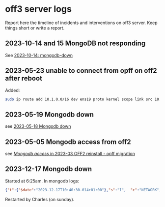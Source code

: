 # off3 server logs

Report here the timeline of incidents and interventions on off3 server.
Keep things short or write a report.

## 2023-10-14 and 15 MongoDB not responding

See [2023-10-14: mongodb-down](./reports/2023-10-14-mongodb-down.md)

## 2023-05-23 unable to connect from opff on off2 after reboot
Added:
```bash
sudo ip route add 10.1.0.0/16 dev ens19 proto kernel scope link src 10.0.0.3
```

## 2023-05-19 Mongodb down

see [2023-05-18 Mongodb down](reports/2023-05-19-overload-of-osm-machine.md)


## 2023-05-05 Mongodb access from off2

see [*Mongodb access* in 2023-03 OFF2 reinstall - opff migration](docs/reports/2023-03-14-off2-opff-reinstall.md#mongodb-access)

## 2023-12-17 Mongodb down

Started at 6:25am.
In mongodb logs:
```json
{"t":{"$date":"2023-12-17T10:40:30.014+01:00"},"s":"I",  "c":"NETWORK",  "id":22942,   "ctx":"listener","msg":"Connection refused because there are too many open connections","attr":{"connectionCount":301}}
```
Restarted by Charles (on sunday).